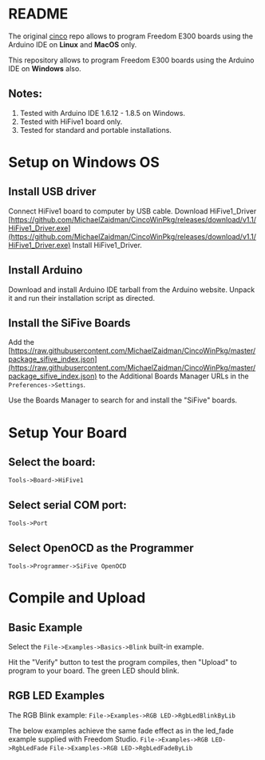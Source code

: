 # README #

The original [cinco](https://github.com/sifive/cinco) repo allows to program Freedom E300 boards using the Arduino IDE on **Linux** and **MacOS** only.

This repository allows to program Freedom E300 boards using the Arduino IDE on **Windows** also.

## Notes: ##
1. Tested with Arduino IDE 1.6.12 - 1.8.5 on Windows.
2. Tested with HiFive1 board only.
3. Tested for standard and portable installations.

# Setup on Windows OS #

## Install USB driver

Connect HiFive1 board to computer by USB cable.
Download HiFive1_Driver [https://github.com/MichaelZaidman/CincoWinPkg/releases/download/v1.1/HiFive1_Driver.exe](https://github.com/MichaelZaidman/CincoWinPkg/releases/download/v1.1/HiFive1_Driver.exe)
Install HiFive1_Driver.

## Install Arduino ##

Download and install Arduino IDE tarball from the Arduino website. Unpack it and run their installation script as directed.

## Install the SiFive Boards ##

Add the [https://raw.githubusercontent.com/MichaelZaidman/CincoWinPkg/master/package_sifive_index.json](https://raw.githubusercontent.com/MichaelZaidman/CincoWinPkg/master/package_sifive_index.json)
to the Additional Boards Manager URLs in the `Preferences->Settings`.

Use the Boards Manager to search for and install the "SiFive" boards.

# Setup Your Board #

## Select the board: ##
```
Tools->Board->HiFive1
```
## Select serial COM port: ##
```
Tools->Port
```

## Select OpenOCD as the Programmer ##
```
Tools->Programmer->SiFive OpenOCD
```

# Compile and Upload #

## Basic Example ##

Select the `File->Examples->Basics->Blink` built-in example.

Hit the "Verify" button to test the program compiles,
then "Upload" to program to your board. The green LED should blink.

## RGB LED Examples ##

The RGB Blink example:
`File->Examples->RGB LED->RgbLedBlinkByLib`

The below examples achieve the same fade effect as in the led_fade example supplied with Freedom Studio.
`File->Examples->RGB LED->RgbLedFade`
`File->Examples->RGB LED->RgbLedFadeByLib`
